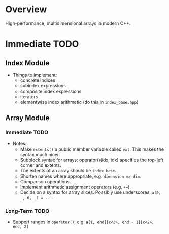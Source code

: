 <!--
  ** File Name: README.md
  ** Author:    Aditya Ramesh
  ** Date:      11/23/2014
  ** Contact:   _@adityaramesh.com
-->

# Overview

High-performance, multidimensional arrays in modern C++.

# Immediate TODO

## Index Module

- Things to implement:
  - concrete indices
  - subindex expressions
  - composite index expressions
  - iterators
  - elementwise index arithmetic (do this in `index_base.hpp`)

## Array Module

### Immediate TODO

- Notes:
  - Make `extents()` a public member variable called `ext`. This makes the
  syntax much nicer.
  - Subblock syntax for arrays: operator()(idx, idx) specifies the top-left
  corner and extents.
  - The extents of an array should be `index_base`.
  - Shorten names where appropriate, e.g. `dimension => dim`.
  - Comparison operations.
  - Implement arithmetic assignment operators (e.g. `+=`).
  - Decide on a syntax for array slices. Possibly use underscores: `a(0, _, 0, _) = ...`.

### Long-Term TODO

- Support ranges in `operator()`, e.g. `a[i, end][c<3>, end - 1][c<2>, end, 2]`
